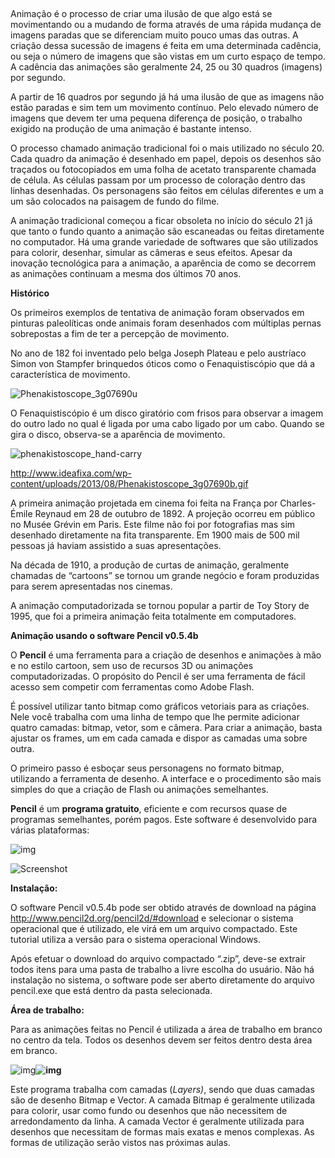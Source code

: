 ## 



Animação é o processo de criar uma ilusão de que algo está se movimentando ou a mudando de forma através de uma rápida mudança de imagens paradas que se diferenciam muito pouco umas das outras. A criação dessa sucessão de imagens é feita em uma determinada cadência, ou seja o número de imagens que são vistas em um curto espaço de tempo. A cadência das animações são geralmente 24, 25 ou 30 quadros (imagens) por segundo.

A partir de 16 quadros por segundo já há uma ilusão de que as imagens não estão paradas e sim tem um movimento contínuo. Pelo elevado número de imagens que devem ter uma pequena diferença de posição, o trabalho exigido na produção de uma animação é bastante intenso.

O processo chamado animação tradicional foi o mais utilizado no século 20. Cada quadro da animação é desenhado em papel, depois os desenhos são traçados ou fotocopiados em uma folha de acetato transparente chamada de célula. As células passam por um processo de coloração dentro das linhas desenhadas. Os personagens são feitos em células diferentes e um a um são colocados na paisagem de fundo do filme.

A animação tradicional começou a ficar obsoleta no início do século 21 já que tanto o fundo quanto a animação são escaneadas ou feitas diretamente no computador. Há uma grande variedade de softwares que são utilizados para colorir, desenhar, simular as câmeras e seus efeitos. Apesar da inovação tecnológica para a animação, a aparência de como se decorrem as animações continuam a mesma dos últimos 70 anos.



**Histórico**

Os primeiros exemplos de tentativa de animação foram observados em pinturas paleolíticas onde animais foram desenhados com múltiplas pernas sobrepostas a fim de ter a percepção de movimento.

No ano de 182 foi inventado pelo belga Joseph Plateau e pelo austríaco Simon von Stampfer brinquedos óticos como o Fenaquistiscópio que dá a característica de movimento.

![Phenakistoscope_3g07690u](https://www.ufrgs.br/exposicao-alanturing/materiais_2d/aula1_arquivos/image001.jpg)

O Fenaquistiscópio é um disco giratório com frisos para observar a imagem do outro lado no qual é ligada por uma cabo ligado por um cabo. Quando se gira o disco, observa-se a aparência de movimento.

![phenakistoscope_hand-carry](https://www.ufrgs.br/exposicao-alanturing/materiais_2d/aula1_arquivos/image002.jpg)

http://www.ideafixa.com/wp-content/uploads/2013/08/Phenakistoscope_3g07690b.gif

A primeira animação projetada em cinema foi feita na França por Charles-Émile Reynaud em 28 de outubro de 1892. A projeção ocorreu em público no Musée Grévin em Paris. Este filme não foi por fotografias mas sim desenhado diretamente na fita transparente. Em 1900 mais de 500 mil pessoas já haviam assistido a suas apresentações.

Na década de 1910, a produção de curtas de animação, geralmente chamadas de “cartoons” se tornou um grande negócio e foram produzidas para serem apresentadas nos cinemas.

A animação computadorizada se tornou popular a partir de Toy Story de 1995, que foi a primeira animação feita totalmente em computadores.



**Animação usando o software Pencil v0.5.4b**

O **Pencil** é uma ferramenta para a criação de desenhos e animações à mão e no estilo cartoon, sem uso de recursos 3D ou animações computadorizadas. O propósito do Pencil é ser uma ferramenta de fácil acesso sem competir com ferramentas como Adobe Flash.

É possível utilizar tanto bitmap como gráficos vetoriais para as criações. Nele você trabalha com uma linha de tempo que lhe permite adicionar quatro camadas: bitmap, vetor, som e câmera. Para criar a animação, basta ajustar os frames, um em cada camada e dispor as camadas uma sobre outra.

O primeiro passo é esboçar seus personagens no formato bitmap, utilizando a ferramenta de desenho. A interface e o procedimento são mais simples do que a criação de Flash ou animações semelhantes.

**Pencil** é um **programa gratuito**, eficiente e com recursos quase de programas semelhantes, porém pagos. Este software é desenvolvido para várias plataformas:

![img](https://www.ufrgs.br/exposicao-alanturing/materiais_2d/aula1_arquivos/image003.png)

![Screenshot](https://www.ufrgs.br/exposicao-alanturing/materiais_2d/aula1_arquivos/image004.png)

**Instalação:**

O software Pencil v0.5.4b pode ser obtido através de download na página http://www.pencil2d.org/pencil2d/#download e selecionar o sistema operacional que é utilizado, ele virá em um arquivo compactado. Este tutorial utiliza a versão para o sistema operacional Windows.

Após efetuar o download do arquivo compactado “.zip”, deve-se extrair todos itens para uma pasta de trabalho a livre escolha do usuário. Não há instalação no sistema, o software pode ser aberto diretamente do arquivo pencil.exe que está dentro da pasta selecionada.

**Área de trabalho:**

Para as animações feitas no Pencil é utilizada a área de trabalho em branco no centro da tela. Todos os desenhos devem ser feitos dentro desta área em branco.

![img](https://www.ufrgs.br/exposicao-alanturing/materiais_2d/aula1_arquivos/image005.png)**![img](https://www.ufrgs.br/exposicao-alanturing/materiais_2d/aula1_arquivos/image006.png)**

Este programa trabalha com camadas (*Layers)*, sendo que duas camadas são de desenho Bitmap e Vector. A camada Bitmap é geralmente utilizada para colorir, usar como fundo ou desenhos que não necessitem de arredondamento da linha. A camada Vector é geralmente utilizada para desenhos que necessitam de formas mais exatas e menos complexas. As formas de utilização serão vistos nas próximas aulas.